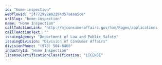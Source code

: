 ```yaml
---
id: "home-inspection"
webflowId: "5f772992e02294d578eaa5ce"
urlSlug: "home-inspection"
name: "Home Inspection"
callToActionLink: "http://njconsumeraffairs.gov/hom/Pages/applications.aspx"
callToActionText: ""
issuingAgency: "Department of Law and Public Safety"
issuingDivision: "Division of Consumer Affairs"
divisionPhone: "(973) 504-6460"
industryId: "Home Inspection"
licenseCertificationClassification: "LICENSE"
---
```

